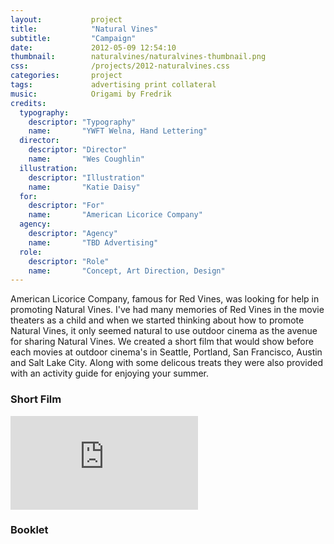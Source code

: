 ```yaml
---
layout:           project
title:            "Natural Vines"
subtitle:         "Campaign"
date:             2012-05-09 12:54:10
thumbnail:        naturalvines/naturalvines-thumbnail.png
css:              /projects/2012-naturalvines.css
categories:       project
tags:             advertising print collateral 
music:            Origami by Fredrik
credits:
  typography:
    descriptor: "Typography"
    name:       "YWFT Welna, Hand Lettering"
  director:
    descriptor: "Director"
    name:       "Wes Coughlin"
  illustration:
    descriptor: "Illustration"
    name:       "Katie Daisy"
  for:
    descriptor: "For"
    name:       "American Licorice Company"
  agency:
    descriptor: "Agency"
    name:       "TBD Advertising"
  role:
    descriptor: "Role"
    name:       "Concept, Art Direction, Design"
---
```

American Licorice Company, famous for Red Vines, was looking for help in promoting Natural Vines. I've had many memories of Red Vines in the movie theaters as a child and when we started thinking about how to promote Natural Vines, it only seemed natural to use outdoor cinema as the avenue for sharing Natural Vines. We created a short film that would show before each movies at outdoor cinema's in Seattle, Portland, San Francisco, Austin and Salt Lake City. Along with some delicous treats they were also provided with an activity guide for enjoying your summer.

<h3 class="note">Short Film</h3>
<div class="short-film">
  <div class='embed-container'><iframe src='https://player.vimeo.com/video/127878146' frameborder='0' webkitAllowFullScreen mozallowfullscreen allowFullScreen></iframe></div>
</div>
<h3 class="note">Booklet</h3>
<div class="natural-vines-cover"></div>
<div class="container">
  <div class="natural-vines-plant"></div>
  <div class="natural-vines-moon"></div>
</div>
<div class="natural-vines-bird"></div>